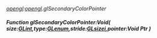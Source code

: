 _[opengl](../../modules/opengl/opengl-module.md):[opengl](../../modules/opengl/opengl-module.md).glSecondaryColorPointer_
##### Function glSecondaryColorPointer:Void( size:[GLint](../../modules/opengl/opengl-glint.md),type:[GLenum](../../modules/opengl/opengl-glenum.md),stride:[GLsizei](../../modules/opengl/opengl-glsizei.md),pointer:Void Ptr )
